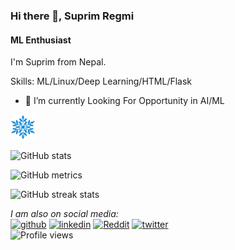 ### Hi there 👋, Suprim Regmi  
#### ML Enthusiast
I'm Suprim from Nepal.

Skills: ML/Linux/Deep Learning/HTML/Flask

- 🔭 I’m currently Looking For Opportunity in AI/ML 


<a href='https://archiveprogram.github.com/'><img src='https://raw.githubusercontent.com/acervenky/animated-github-badges/master/assets/acbadge.gif' width='40' height='40'></a> 



![GitHub stats](https://github-readme-stats.vercel.app/api?username=supriem&show_icons=true)  

![GitHub metrics](https://metrics.lecoq.io/supriem)  

![GitHub streak stats](https://github-readme-streak-stats.herokuapp.com/?user=supriem)  

<i font-color = "cyan"> I am also on social media: </i>
</br>
[<img src='https://cdn.jsdelivr.net/npm/simple-icons@3.0.1/icons/github.svg' alt='github' height='40'>](https://github.com/supriem)  [<img src='https://cdn.jsdelivr.net/npm/simple-icons@3.0.1/icons/linkedin.svg' alt='linkedin' height='40'>](https://www.linkedin.com/in/SuprimRegmi/)  [<img src='https://cdn.jsdelivr.net/npm/simple-icons@3.0.1/icons/reddit.svg' alt='Reddit' height='40'>](https://www.reddit.com/user/gildedprotagonist)
[<img src='https://cdn.jsdelivr.net/npm/simple-icons@3.0.1/icons/twitter.svg' alt='twitter' height='40'>](https://twitter.com/regmi_suprim)
</br>
![Profile views](https://gpvc.arturio.dev/supriem)  
